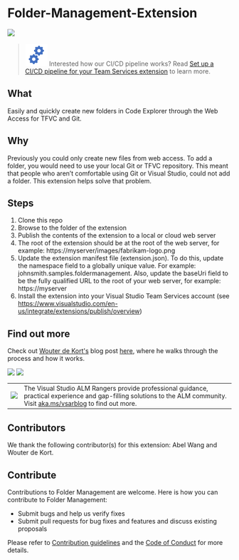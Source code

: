 # Folder-Management-Extension

![](https://almrangers.visualstudio.com/DefaultCollection/_apis/public/build/definitions/7f3cfb9a-d1cb-4e66-9d36-1af87b906fe9/97/badge)

> ![Gears](Gears.png) Interested how our CI/CD pipeline works? Read [Set up a CI/CD pipeline for your Team Services extension](https://blogs.msdn.microsoft.com/visualstudioalmrangers/2017/04/17/set-up-a-cicd-pipeline-for-your-team-services-extension/) to learn more. 

## What
Easily and quickly create new folders in Code Explorer through the Web Access for TFVC and Git.

## Why
Previously you could only create new files from web access. To add a folder, you would need to use your local Git or TFVC repository. This meant that people who aren’t comfortable using Git or Visual Studio, could not add a folder. This extension helps solve that problem.

## Steps
1. Clone this repo
2. Browse to the folder of the extension
3. Publish the contents of the extension to a local or cloud web server
4. The root of the extension should be at the root of the web server, for example: https://myserver/images/fabrikam-logo.png
5. Update the extension manifest file (extension.json). To do this, update the  namespace field to a globally unique value. For example: johnsmith.samples.foldermanagement. Also, update the  baseUri  field to be the fully qualified URL to the root of your web server, for example:  https://myserver 
8. Install the extension into your Visual Studio Team Services account (see https://www.visualstudio.com/en-us/integrate/extensions/publish/overview)

## Find out more
Check out [Wouter de Kort's](http://blogs.msdn.com/b/willy-peter_schaub/archive/2014/01/21/introducing-the-visual-studio-alm-rangers-wouter-de-kort.aspx) blog post [here](http://blogs.msdn.com/b/visualstudioalmrangers/archive/2015/07/01/folder-management-visual-studio-online-extension-by-wouter-de-kort.aspx), where he walks through the process and how it works.

![](https://github.com/ALM-Rangers/VSO-Extension-FolderManagement/blob/master/media/FolderManagementExtension.PNG)
![](https://github.com/ALM-Rangers/VSO-Extension-FolderManagement/blob/master/media/FolderManagementExtension_Dialog.PNG)

<table>
  <tr>
    <td>
      <img src="https://github.com/ALM-Rangers/VSO-Extension-FolderManagement/blob/master/media/VSALMLogo.png"></img>
    </td>
    <td>
      The Visual Studio ALM Rangers provide professional guidance, practical experience and gap-filling solutions to the ALM community. Visit <a href="http://aka.ms/vsarblog">aka.ms/vsarblog</a> to find out more.
    </td>
  </tr>
</table>

## Contributors

We thank the following contributor(s) for this extension: Abel Wang and Wouter de Kort. 

## Contribute
Contributions to Folder Management are welcome. Here is how you can contribute to Folder Management:  

- Submit bugs and help us verify fixes  
- Submit pull requests for bug fixes and features and discuss existing proposals   

Please refer to [Contribution guidelines](.github/CONTRIBUTING.md) and the [Code of Conduct](.github/COC.md) for more details.
